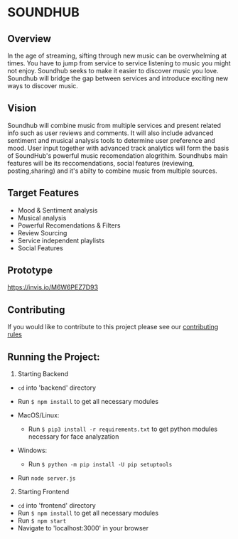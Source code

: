 # SOUNDHUB

## Overview
In the age of streaming, sifting through new music can be overwhelming at times. You have to jump from
service to service listening to music you might not enjoy. Soundhub seeks to make it easier to discover music you love. Soundhub will
bridge the gap between services and introduce exciting new ways to discover music.

## Vision
Soundhub will combine music from multiple services and present related info such as user reviews and comments. It will also include advanced sentiment and musical analysis tools to determine user preference and mood. User input together with advanced track analytics will form the basis of SoundHub's powerful music recomendation alogrithim. Soundhubs main features will be its reccomendations, social features (reviewing, posting,sharing) and it's abilty to combine music from multiple sources.

## Target Features
  * Mood & Sentiment analysis
  * Musical analysis
  * Powerful Recomendations & Filters
  * Review Sourcing
  * Service independent playlists
  * Social Features

## Prototype
https://invis.io/M6W6PEZ7D93

## Contributing
If you would like to contribute to this project please see our [contributing rules](./CONTRIBUTING.md)

## Running the Project:
1. Starting Backend
- `cd` into 'backend' directory
- Run `$ npm install` to get all necessary modules
- MacOS/Linux:
    - Run `$ pip3 install -r requirements.txt` to get python modules necessary for face analyzation 
- Windows:
    - Run `$ python -m pip install -U pip setuptools`


- Run `node server.js`

2. Starting Frontend
- `cd` into 'frontend' directory
- Run `$ npm install` to get all necessary modules
- Run `$ npm start`
- Navigate to 'localhost:3000' in your browser


